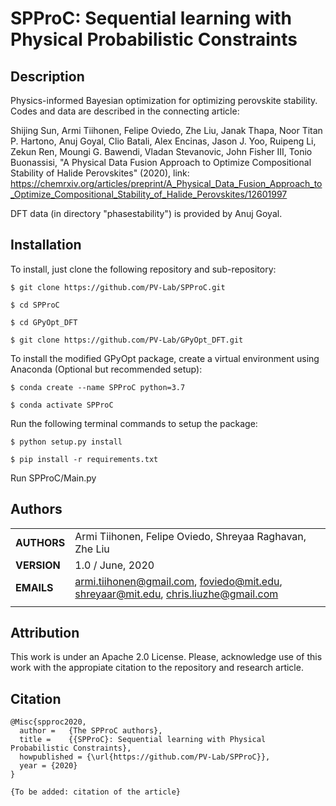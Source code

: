 SPProC: Sequential learning with Physical Probabilistic Constraints
===========
## Description

Physics-informed Bayesian optimization for optimizing perovskite stability. Codes and data are described in the connecting article:

Shijing Sun, Armi Tiihonen, Felipe Oviedo, Zhe Liu, Janak Thapa, Noor Titan P. Hartono, Anuj Goyal, Clio Batali, Alex Encinas, Jason J. Yoo, Ruipeng Li, Zekun Ren, Moungi G. Bawendi, Vladan Stevanovic, John Fisher III, Tonio Buonassisi, "A Physical Data Fusion Approach to Optimize Compositional Stability of Halide Perovskites" (2020), link: https://chemrxiv.org/articles/preprint/A_Physical_Data_Fusion_Approach_to_Optimize_Compositional_Stability_of_Halide_Perovskites/12601997

DFT data (in directory "phasestability") is provided by Anuj Goyal.

## Installation
To install, just clone the following repository and sub-repository:

`$ git clone https://github.com/PV-Lab/SPProC.git`

`$ cd SPProC`

`$ cd GPyOpt_DFT`

`$ git clone https://github.com/PV-Lab/GPyOpt_DFT.git`

To install the modified GPyOpt package, create a virtual environment using Anaconda (Optional but recommended setup):

`$ conda create --name SPProC python=3.7`

`$ conda activate SPProC`

Run the following terminal commands to setup the package:

`$ python setup.py install`

`$ pip install -r requirements.txt`

Run SPProC/Main.py

## Authors
||                    |
| ------------- | ------------------------------ |
| **AUTHORS**      | Armi Tiihonen, Felipe Oviedo, Shreyaa Raghavan, Zhe Liu     | 
| **VERSION**      | 1.0 / June, 2020     | 
| **EMAILS**      | armi.tiihonen@gmail.com, foviedo@mit.edu, shreyaar@mit.edu, chris.liuzhe@gmail.com  | 
||                    |

## Attribution
This work is under an Apache 2.0 License. Please, acknowledge use of this work with the appropiate citation to the repository and research article.

## Citation

    @Misc{spproc2020,
      author =   {The SPProC authors},
      title =    {{SPProC}: Sequential learning with Physical Probabilistic Constraints},
      howpublished = {\url{https://github.com/PV-Lab/SPProC}},
      year = {2020}
    }
    
    {To be added: citation of the article}
